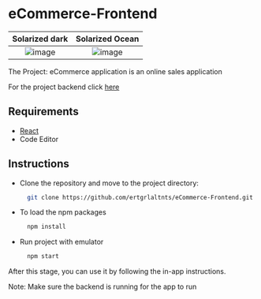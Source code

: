# eCommerce-Frontend

Solarized dark             |  Solarized Ocean
:-------------------------:|:-------------------------:
![image](https://user-images.githubusercontent.com/69998085/193880178-4172c6eb-062a-4388-968a-cba0eb9c6654.png)  |  ![image](https://user-images.githubusercontent.com/69998085/193880164-b4ea9874-908a-4e9f-833c-d481a036648f.png)

The Project: eCommerce application is an online sales application

For the project backend click [here](https://github.com/ertgrlaltnts/eCommerce.git)

## Requirements
- [React](https://reactjs.org/)
- Code Editor

## Instructions

- Clone the repository and move to the project directory:
  ```bash
    git clone https://github.com/ertgrlaltnts/eCommerce-Frontend.git
  ```
  
- To load the npm packages
  ```bash
    npm install
  ```
- Run project with emulator
  ```bash
    npm start
  ```
   
After this stage, you can use it by following the in-app instructions.

Note: Make sure the backend is running for the app to run

  
